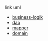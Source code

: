 link uml
- [business-logik]()
- [dao](https://viewer.diagrams.net/?tags=%7B%7D&lightbox=1&highlight=0000ff&layers=1&nav=1&title=dao.drawio&dark=0#R%3Cmxfile%3E%3Cdiagram%20id%3D%2282uCqq8HSNTGh2xujvIe%22%20name%3D%22Pagina-1%22%3E7V1bc6M4Fv41qco%2BpIubb4%2FObTtbmU4m9uxsP6WIkW2qsfFgnMs8zG9fCUkYCWFkEDZgd9dMGyEhJJ3zne9IR%2BLCvFl8%2FjuwV%2FPffAd4F4bmfF6YtxeGYekdHf6DUr5wiq51ScoscB2cpm0TRu7fgGYkqRvXAWuShpNC3%2FdCd8UmTvzlEkxCJs0OAv%2BDzTb1PYdJWNkzwLwGShhNbA%2Bksv3pOuEcp%2FaN3jb9O3Bnc1qz3h3gO2%2F25Ncs8DdLUt%2FSXwJ8Z2HTx5Aq13Pb8T8SSebdhXkT%2BH6Ify0%2Bb4CH%2BpXtsfuMu%2FErB2AZyhRwPwb2pxV8v7e9p1u99%2FNz0P%2FPFXnKu%2B1tSFdcGF0PPu966sPHwrcOv0gndf%2Fa%2BPTG1ToawiHMoFsrKAfX2%2Fvw1wz969g%2BfRZ8Kfw4fIf0R%2FxkA3bNCv1E4wYCUseI3NfhdWi%2F0XHRocxECfGAmCTh2V%2B7oesvYZIHpqiiebjwyBPe0BgB5%2FGNJnj2G%2FAelt%2BBHVUZpUHxCm13mbj2PHu1dt%2BiF0HVBGCyCdbuO3gBuAui1I%2B5G4LRyp6ghA%2BoIzDN9twZepUJHJ6oTaSnQRCCz8wh1GPBgMoG%2FAUIgy%2BYhRS46mtE7oii9fHVx1ZmDatP5G2eEFijp5FUm2jKLH74VmTgDyI1YglaQsXXO5kSsxKKy8IOZi7siKEWyQm%2BvAp92EdDLDqwP8Ir0l3DRHfxAkXrcRMJ9gL1tZe%2BctFjpmhEaDJbhHkibLjL1%2FIWoH7hE2nCDUQdF6LCLSPkb3x%2BmLbi0%2BYB6icKgbSRerK9qXrzuhbepv%2FhPvWgFF9RCRjq37oZPXqNHgw8iKm0Revrrxt%2F%2Be5%2FPTiXsBP%2FhbX80V2HbAfT%2FOIe5XoPVbNZOXYIaDFcB6rhwoCCpz3A8ZqBgFT3BsEf2MsdT%2FOnlySvYCgE%2BdlGJlqWaIdgyDigQtrrQrMxJModiXGs6gR1fJhr6kVQP3WRMmE4wyOuW%2BT63l64HlLj78B7B%2BipLGAFGLAIwsTGQ4tgaeFOyO8Ixq5jK3Tjez5Cr8gOwWJh4P%2BKTRp6LHojmunCMJ0O6DtWnDNxp2%2B8md1u3AkpkBJAWSZu6caAxa2BlQIu0%2BqlcSu2s6Vhq3902BJhx8Ni1WD4uErp1e8bAMcm0qtRGLjLmVAj0%2BUSoCP%2FCBGgZJaueVceFImlsVAtip8Wsk476C95pUQ6%2FiNC3G70pyLENQdpriiG3H5HDeSeiSID9mDlh21gi1N36QzfbReqhxfjQDQlsL73Ax4QMAhnQleM0XLAJSB9XLfmIlZUYBTa4WY9XDp3n244dhdg%2B8Lcm%2BPfKMs6hO9Ian%2F3oaBn14i6KAbxP91wnqiUYroUouPWjZ%2BkO8hdriFEMMUvmSv5BqTGuMDw7m2ZoBQBbqxgh5HLh2n8Tonek2nKJIQeO%2Fc0gdmLcux41gxsbfPD8gbZNtj6p%2BA3G4HI0l5OwKXcmEp3SLLK6y88oNKSI12LcLzHXytuzFWpMdso%2FHw6eVOC6ZwWvziM53Zl6V3Wc%2BsZKR5hDcw0jzDp5GlZHlFHz41Ynea7b7tUcV9PbPSX11jPqyJIqg0dOTxjQ3KxsFcvYL3xwhEIxz5LS%2BIbJYxwFRaR04qo2Poy2f3q7W81tOc4FLThhOto1PfAHKyIp3BaBOu4Ezgp4qVbui7HvCxNV8O8jG6NqFekAcP1GhYFzgsc8OYSL6KBzqO7JIvoEapk6ipSSzgGCL2j5e0cRkZtCpS%2FcBOA%2FYq5zr0brEOmkNTbIVIiXQd8%2FHQq8%2FAJmQCXyRvCN7ilrcYFYqZ0hrDDQ5jR0xkE6%2FZ66XAFinJMtIKpCMB06%2BgAVos56EiJ2jD5jFeuhkjIUZPWO9hflEGaDk0CgLwyTLNk2Rxls7SqnPU2PAoghBwPcnBmUY%2B592J%2F7HgY4sS48ZAX%2FgAfL5slT0rx70cfQtktbJWE17JfZ5FRILaYvA00ybBVEbDvdiwEhlyuWtvZujTQm%2BT4%2BJ6DluM%2FBWABgZ4%2B4T7wF3x99F6RiBVeH3NkJiUo%2BS%2FOlzvppdgDBbmYvfyZUrq4ygbnqQpyMY9u7tI2p%2FlzpJiDxmh70BiXJAzIlyLzSXuW4ozrg7OWL5uFlxVF86RKk%2BmMFsQAyQF4rYmBenp2JMbRHFZYlC40iVOdFmk5cvwYR2bEs48iNmNZqthM9t6U03Pen6EqtMGBn8zB5BcBZLzY4XpumLMUFWUfo3WRArFQcfddbn%2FK4VVsUHHVdmhH1iZ%2FSbjY%2B%2FL%2BITfku14QZRXaDnRjl31DozFcOn9g7hUVwWuEZ9fxkK5jt8%2FOlApdR0Ow1KP3TTVgWzvPkUh%2F873Hhx%2Bju5exlBOTAEeshfs4TvsWG9093t2MX8fD68e719vhePh6%2FfN1NB6OH55%2B7PMAWOrhtrHeVmkIPbCRaJL9PFuXenN83uroliFpdoy%2BogW64wcY1IHit2ZvyJbCSuzLgMg59DwSX5cJXnuHy%2FMRgRIxZiRQjcA2YwPySmOQ5OvMAUY8Pbur0GnB4IFC2XuGlcuyDTp7UQnL1o%2BPdynQaT7DphpMo3QVYUm%2BlqoBoEIQUg61SkPvaeHTkSNBedwSzsVWDFyDowNXHYgaCthsF0%2FjWpSJFSjfDqiIIlnPSCHDZBb%2Bu%2F0WH2wVoGOkktc%2BhPPEdWSEEtfAcZOXnj%2F5FTeKHI6WuK0EfejJUdlHtxg0C4M9mqp1IO3o2MMDQCs4E2rLi%2F3R7GiJMzodhsc0HbXiPTF5sDXoqkEt47x6TVWPeCjtI07phmXs67v%2BQtl3TtInniftoaJHox0u0dT%2BvR8wEV%2FyG3qjSodBMFw60OU7A2UraZzVNfJonGWJaJypiMZRJ7YuNG6rvM1ncwIgGP3%2B2FhSd0BcqxCwWw6ZhwTAes3H8VAq4pZiLKXrq6Wx9Phn64mwtNm7sv%2B5wFuIx%2F4P2BdkIn0TUA1Pw8U%2FF2Qrc%2F5OaZQVyrjcRux%2FovZFeZ%2BC6HBy7tFnZGkpspim9q3DYEtXgC16T3Rsp6XKcT06tNTBb%2F3hh%2B7UnbTGcUU7L5JtGvvfIaPxgy8BsUocmsBvHRLuJ0r%2Fll7DHHpe8q12zOEls0lTOVgD83jJA5UL1bWdGsiQncwl5mT%2BXcMh16tkq9RqFcAhd4TNV99423FkWyEUqsICE5%2BNBEl%2BvBMsf19bfiNbbmOPs0Na7%2BZH4Fj000HVnAhydOuWZWKaPwthc7opv3uXg499t%2F0myxKzJv%2BIpdhA7PHyeZC0775tqa6ouTzUmnUcgBPgPfHx0ZfJ0ujZqdMv96rQvK%2BJkTwKqauCNB2Gv1RPzU6LtRx5izTPZsT7J0R0xuwpOhubVlgHPvPsr8MZxLwbPMmSmDVrKJ95fnl6vnsZP9yNXp%2BH4%2B9ym%2FHWdL4uL2MgPCw7lW9lr9cffuA0lgPgDXJEIhI7nNMyckLI5digP50IEWrSB29TNQjFb%2FDq9gRBMPQbkuxn11S5W8fHpzrMJr5sWjGJiFZGYVPooTvDKew09rh6nnbln1qEORHqoPETOelGwL4yK8AFc9mieAW5xGvjTddonT3Fp3cTR2myGNcQH2mb8WWArJqKjgWk76i7MlkovCnN1beToqwK7BKEmAsPcRQA9F7G9i9wv0F9gO5ni5uyvc%2Fxy%2BBAgB3eU9Yg86ONe02m8fkHWu0zAludJY1IK60Kfdg2YOts5sNDuaalJUZZrwVg5UFrsJU5%2FqSq%2BAcGoD36yQ4mc%2FzOt%2FbX5e4ZjR2f%2FqiiQ%2FFxZ7JYKSv5J73D%2F0BbWztmn3VFBzTcLkH1urrouC5D0RaxGu3SwLam%2BRPqaYArcJhngRNLE3aoSFFoAZ5WILBDP4htQLETT6nd3ndBYK82Z2B9wZZztm%2FkLlbeHq2P6WqB6kVcpVi%2FXxc4oxYbQgdT%2BMbOVlRo%2BCsjK1W4ZQehArtWTGDVkgsl6a7auT5StcOp3omqKWdMD1hqsOSdnpPz%2BCqalzg7kgWaVuVkDtlsy0pxztaFQu9e0TTRablrx11RtPqDgl5cT9mEfe%2FoblwdJuwjIGjDlH10BmPsjXEnRuaAtXBP1XQqDU3byV%2B%2BOzN3Xd0t4BuyxzjROncXRB%2FKvET%2Fe5pGBYo0oeVQd8RtFQcKL%2BW%2BVC7Y4Sr62pzeVbXDtUZTYFTjmj0JplrDRcwsyo6egr6SHFXC%2BE4KKywMdNtTnhEnLoHoMgf2HsJYnJG2nRvY2Hg4k56lkkRgU3RMXUcRAp%2FJa6x4bflgCEci8z%2BKwXxHnYLZmj9FgPsGVv5ZAtCaZs0mndGs2bzR6rJut4g49g0BbKk64c6o0dc3klrWbPKY%2BEbF8L%2FDh8foQxcoonc4fnoZvd4%2Fvby%2B%2FCH81EXNG3bGubbh3JFZG4d%2FQt4mAkBVZ%2BWdDxcmyteW0wYY0iZ3RN7Q874Dm56msmPP2CmfuXQUejTo59Ijo1clParRwXFtOjQOz31hbZM7S02sc2eFbsnyI6%2Fo5qAvp%2BkUEcooOnBm4s%2BjcGMuHBNMwGZgRPL5QTj3Z%2F7S9u62qdeOvZ7H2dehHYTDIIiGkYwPgFJLUvwVWI7nSMdQKpUWQzQEnQH6izJ%2BuuH%2FkCB861gmuf6Jin3TNI1c334SSYkuvujFEvYWUxQl%2FIwSSFmUsC0cXdHSmUO%2F9jfBBGyBlK4cw6ZD5U%2Bkk3FGXbhTUBKC0BGcb0fTAuBBlX4HzMuIhCOqAXa5%2FZXIsPIh0VqnZCd%2BDSlxihSRym9Snm6Mi%2BE1jm5Dv6%2FTqIJ64REVv2C9AI1FBA5mxFjECosDpvbGC4VDxsg%2Fr7KGxroQME3bqcq61We%2F32xqinRUtMZ1HBV9Qz6WhH5qWt%2BI9Y8oWXzN6JiUfm7VkdFtJfrZz9DPTuv0EzXFaA3cm3phuMdFK4H7DLRvKdjrnYahvaEM7a90fvuPSRNKU7Iz3leH9xlw3060Fx4FUIEkabwkTdxg4oFnD30XG9%2B5j%2FxAMnIOJ3GCuRRN2ylP%2BwE%2BK09KAZ8iSoo%2FWK2UKOEp2Gf%2BoI6OWhniZLZOnAiDEEBUrRkEVYDSDMLS2NAd3dw1DvsQiProaPv4A1XEE8F74d6EZuJ9pzjed6rDe10sTm2Fe02wsFRnuI%2FlvzTcD7hQed3oa2rgXuCDn%2BFekX5mob3eOv2MyE19Zh5Kon23uLPYrc5ZzPIVu62TJoz2VHyagvax%2FJefHuz02Y%2FK6EZPwaE%2FkUkShW41T0mTSokVzRr0ZJVU42d0DKOnjJJlaGlN5%2FDJCzz7Ufzp9oNpFid%2FHc1ISppUCZOTTfwW5TBBFHBQZ0yI1a08Jlg9je1hq6toyUAUrnWmgNXiQfuMdmQC6yNKJSlgr7jD39vb4a%2FFp4lTkjvI4Jta60QX2xZLqW3RFdoWTj4qlgdGkdVzWaOvaKJa9GWos9lqINBoGUAzaB3QRKrVnklxq7CNxEUbbyONjAl4o33rOdhGdpXOwDfcRiqb3b8yDDb41xiomu45G8l2GEkjI7TDaOlaQn3k9nhGst8ORzJTdNsXNkkWLpTGNTfcSGZtaitvJDuWqpBp0WkeFYDN4QNdT9NUZmyjaCEpj6S3PgF7ZU1l8T2YZnV7MA2xNLWPd%2BEdmIZK23WABTZlEbW6RY8%2FiENqNUVeWH22zTXGCZNWz6wZmNapZ8SmDsRUDh69MZAXplT0RkehMGWAfWuXvAQhe3VG%2B1j%2BS6O90WE3YBomDd8qC%2Fb1CbAqAfa8fhq9vpx%2B6pXqZ9ZKUTvRXm9NNIXZLc7s27FSRLcCpHhKAdNiWIIjmWOyWgPhjYxL%2FxxOkdbk8nbLYu2WSQIzGflQY8gEnmDzDNl5PiyGmJTV7LXSahr1kdsmbTKvpehmGc22bnA0a7vBcSseGicOGicOGisOWlIc9JQ4iOk%2Fo8elbWbP4CIQewrOOUWvWJ%2FZmLOFLGUhMzZqttNA6vXZ8lvSQHaKB%2Bl3qtuVnxE3377VR7Ilq2FziLH4l18xiudP49B2RXOI9QkRboxhkVbPjGikxgebw8vAR2eGb7MH9mr%2BG2wbyvF%2F%3C%2Fdiagram%3E%3C%2Fmxfile%3E)
- [mapper](https://viewer.diagrams.net/?tags=%7B%7D&lightbox=1&highlight=0000ff&layers=1&nav=1&title=mapper.drawio&dark=0#R%3Cmxfile%3E%3Cdiagram%20id%3D%22nN61hk7_czwu90_221V0%22%20name%3D%22Pagina-1%22%3E7Rxpb%2BI49NcgzX5glIPzI5QyraYzrUp3Z%2FdjIAaiJnHGMRTm1%2B%2FzlYMchJJShGhVNX623%2BV32Q40zBtv841YwfIHtpHbMDR70zBHDcMwW90u%2FGOQrYDoRr8vIAvi2BIWAybOHySBmoSuHBuFqYEUY5c6QRo4w76PZjQFswjBb%2Blhc%2BymqQbWQlLUYsBkZrkoM%2ByXY9OlgPaMbgy%2FQ85iqSjrHSnf1Jq9Lghe%2BZKej30kejxLoZEkw6Vl47cEyLxtmDcEYyqevM0NcplelcbEvHFBb8QyQT6tMmHxz49l%2F%2B7Oas76r39ex83vq%2B3vpsSyttyVVEXD6LiAbzjHgBa4pluppM7vFVYdzZAv4QAG6K0A7GAY98PTgv33rCBARKEDvgRG0SlVEiE3QDsBe2RLB7MEmYns16FNralaGh3MhgOiNTEl4AmHDnWwDyAXzRmhJfVciWHKlgnZD1MFcK0pcu%2F9O2RxkhwGFkYtx0%2B0XdcKQmfKGWFkCJqtSOis0TMSWuDQt6VD0SSwZgzwBm4SCblGhKJN4aLpkSmAeyHsIUq2MEROaPa60nzeYrs0tI4ELhNG2VeGZklnWETYYquAB2kY%2BUbig29rhTYR5BqEZ5GFAyofaNwSRLNJMahgIIwD5KdNy3UWbNQMROcrnDUZRWeqADfg3A443wgFmP7YNajp7jyABbuwJWFMq4ijKOpJ4uPdOfvkhG71JwR0wWKaajEG%2BtdOgXhDHtieCGIWYE%2BoRZEH6hhj8ndgQ4NBVuHAt283Dn1xPPQlM7ZhwCJqE0ocfyGe2biQWl4gmo4aAw9%2FCR9dY1hfpVuSEriYo7Hj24O15YCXuEgtxMs2QCF03mB%2FjbdF3H0E5UpUk8qpnQOe907HRhH%2BlE9UxZ6aNHp5%2FALBa%2BXSCVIYdgeUYhthD2JkOY6Ddf4N0With1uhYxXPDzO0dBjYSTQsHDuQ%2BQciHI14nBrK4KSyBoZRc5dn67nDgqVIRyKK6C3ZHlue47KS5w65a8SwphMOEQlHZogo%2F2s8rXjOTD7zNDSMCokb7GKWfXgpAdMowa9RVcLQMo7UoIZhztvsV7KUgIufCEOip8N%2FIuVkslFOzipJUO22mCNrv46ZyVetbiubrgxTryddGeeXri4mU%2B1x9KvDfYLDGZq5z%2BGAl6zDdXr1%2BFv3jPyNJ4mL8ba8rDhBLmx4B2EI2kG2EDh8hg3vcAvD5vOjS7AFpF2O9d7O%2BDkvZcqqCj5RMQdcZSPF7ogK%2BB6ckEn%2BE709r7Kxh%2FXCPFbugn5jK4hgaVOpWn0IPQtUIwRbQBc0DCo5Vr2hUi8U9SpslqJNF3mH1ndMO1VUFgfwqkpLqebZSiz1rkZ2Rx5USgpkVTlOUSylwxQNhWSejcZdDXN8lOHUZy01Wd5egzvUzvI0UBvH%2BeifkQfVgWJ0TLBXruw6RPqm1iGMA9E%2Bl81uww9c85jWk0UsL%2FwwimUnEEp7Ffe4hykbROVJqx7rHthRRA1fZHyqqLkD48u79JnH3kcydi3CT1iEm6aWKsL1fju77e11s1V4u2XWU4YXn9x%2FUhn%2BhLF7IaU4C8lLNHsVgolD2RqyW9FuOlJfhQLshZ1I5h7gpbrLI%2Be9LWueOsLwvR%2BC38RCFOblaER11PZ76qprIDxdIDR24mDe6Z9hZMOg3qsrDJ7RbdUl3VJx7%2BMCfVzgS90TXL32dF7b2zlC7OoZrzW1nCPEfqsmpz2j4uUBnOJCfLbQ0ZiMVz87g8sxs5P1NEPL2SbUdVjfPi9Hk2Xnhfgb2EaIRivCZWIHU0%2BLe6YP0PaX1OW%2FGrOv2mUqqqMkZ68vsMMhvhtgR2iVj5SOT%2BqJZb6GnM8IOZ10bm91WtmSvN3PKclbnXpiTut8Ys5PTJ052MEFBR1w79uNE9IwKdsjuQMQJlXPP9%2F1jlK0109SfifdnaPr5OtsO7wVPR8ZppIylMs8sO3k4Holraz5JAvR61H39l5uKhMYIRdRVIuk1U%2FwXTclV3SZNPBtflFwVNa6pp3POwcytV61rBNVv8dmHfN8sg6UW5eTbGSMqSPEgF6%2Bo4NTRR0XrEBZxLda6B9wfj0QhTifduitbmUy4uYWZDwwZtYn6DMKXGuGxiu6IoyR8JdDlwzNkdny8H1JUh0jRpRxtJ%2BTErrHKYdixkjOfY0AH6jWundxUUl30A6xfM1q%2BDhCQc0GTJZOe9cN2bVKOGGVYKSrhHa3k60SujlVgmnUVCV0zqdK4MH6cuoE9smgx3npO6mJIUdGAo6jPK7dwsTCu%2BjCLeQ1GpwuGnTVfkBGA6OVcw3Vz%2Fmko17XJx17ZxYNLugVGv7G7Xyel4dVx7sdf8%2BrMvIAPPr83iPo06KYVK2eHjD4%2BAj69hd813BxwnBhpO%2FSWnrOK3e5B9t1hYv%2BWYWLCzrTLnP360XSJ10kdfR0es69u1Y%2BWffdNbIXud9DsLPmuWvCWmy%2B%2BvYITOgSL7BvubcxdGhb4TIaDvGd0AH7IpF4fRCkEAnBAfJflszQGVRZi5G3BO0%2B%2B2UDNw79lxnC17amyfZ%2FvK1F7dFGWgpvbFXDB2WlpjIAm6vDXF0B4sm8pWYXLn2IV2SG4mgmd1Qg%2BQLRGCyVzBRYaiYJK2jn1GgKRpALLrxGKVbyLINTAIVb28SAAENWDjOGE7GRZ0vQjL9URQyPv7XGvP0f%3C%2Fdiagram%3E%3C%2Fmxfile%3E)
- [domain](https://viewer.diagrams.net/?tags=%7B%7D&lightbox=1&highlight=0000ff&layers=1&nav=1&title=domain.drawio&dark=0#R%3Cmxfile%3E%3Cdiagram%20id%3D%22betBw8jaII1mRbt83JiS%22%20name%3D%22Pagina-1%22%3E7V1bc9u4kv41rprdKqcI8P4oXzLjczx2yva55OkULVE2ayRRS9JJvA%2F72xe8gCJAQAJJUAQpJZWKBPHa6P76Q6PRuNCv179%2Bj7zt%2B5%2Fhwl9dQG3x60K%2FuYDQsB0X%2FZe2fOYtQNfNvOUtChZ5m7ZreA7%2B1y8OxK0fwcKPi7a8KQnDVRJsycZ5uNn484Ro86Io%2FEketgxXC6Jh6735tYbnubeqt%2F4rWCTveasD7V37H37w9o7vDKzijV%2B9%2BV9vUfixKe63CTd%2B%2Fsvaw5cp3jF%2B9xbhz0qTfnuhX0dhmOSf1r%2Bu%2FVUqV1JiXzm%2Flo8c%2BZtE5ITX99s4tr5%2FXz69PG%2Fu%2F%2F63%2F%2Fz%2B%2BXZZXOWHt%2FooRHEBrRW63tUyRJdFT518FkKy%2FucjxD9cxlkXztABwNgiPbja%2FY4%2BvaX%2FL8K1F2zw5dBz5VfMfyxEUl4cIuls049p1%2FlRcZvn4neAvifeK%2B4agNQmayj7RC8avoVxkAThBjWt%2FGV6o%2FdkvSqu8Jp2k7%2B4f8UNK%2B%2FVX91t%2FvC97JZZG9KwBD125ftq5W3j4DV7kPQ2kT%2F%2FiOLgh%2F%2Fk51LIWn%2B%2BB4n%2FvPXmacNPZCblS%2F7wo8T%2Fxe00UKoCMi8%2FXPtJ9IkOKU64hLpTmBK2LVCo3s%2BdohrALJTsvaKlSH9hYSKFebyV19%2FpCfpQqEoDtTH7U5ubl8ezzhzQGb4pcxVJh9Ai9MjRa2pks7TIdfXuSrRBLkPXuUqzZWrM2oveEIDoMy1TlfzrZRIiMc1y7UEySi69VfCWHjVH4sm0oK5T%2BD6vuOEaOY0AgfqNvw0TUuNe6ZNQ25Zue4%2FSJ8ZuDN8OVO%2F8lT7n0Euin%2FG%2F%2FO1WSKUucVfMwBeL%2BW6XmZjxC%2BXGFWRGk79yVHmU9NhF%2BsrPiZd8xPnBz0kUbN64x3%2F6XvQtChcfc39x%2BOrrjBuIXHfuIcUPks%2FD10yCtX%2F7C5lKcf8X9D1OvPV2JD10Aa9SiuMn3yui%2FO2%2F9r94eVLGtvDRe2RannBdCFb4Dnel9gifcrNToiaP9lL2JD7rQF9SgJ%2FCYoBY2yw3%2BZsMC64KAMDoHaKjlquMaS2DFJFyt5CrAjCK71%2B9dbBKofAPf%2FXDT69KAn%2BUA3%2BB1CV30zJ4Xwfz4nPmDq5KEngdrsLUC2Q0EJ2WROFfJaNML5s%2BET7oAupLM%2F1bPFKlPf9TXqHyi5X9KYUj5hUYDmWPo7BdknAYWs1TlKS26il06EjyFFAdT4GUfLmcgofIXuQw2MbpYQ%2Fe2n%2F%2BiDboP5ZxK%2F6%2BFWDLXloY1Z6pd2dD2xmhhkYoy9EIhEItdYQyQB2hgGFLQihDHYR6%2BticED4tgyjOmAcasT1w8IkPauJH3669QIzIpi%2FZ7Np7oLV2QrC4DzYCtB4NAcLNj1CQTiP%2B5kXJR%2BSPnFE%2FV8TZhIjeF33W5JzSOzQ56a7olmY%2BKFO%2BZrdJ36gB42%2FmGL9SRteU85fqdqb96jpV2yGcqmkaDKdq1J2qYUuIMmZOlR%2BMPn6AKLPaF%2B915U%2FBuYr6hnkRCLhGWp2IHC4aw8niQi%2BfWzGnJx5FirmBLMX7hYzvpJJp6Isahl6uqz3bJDTUzH01Dj7tCW%2BdfcLQPgG6BuETLFgfaAG3z1AQHN4nBJWGlLGgnq5%2FC9LLLNOZHNxMnkK7jIC%2BC2UdnPmKETuiblFwmbgiBnV3qEffkGocvksj8I4rdypuUZz6I0SKzz8xXP6WvfR15S705%2FKA8gN5C1qNeJJgSPm0wHhh%2Bs7CYIGuA191Dug2xtdLCPHk6meJuDWA1XUG6YaYLHcFWDB8JEslgM0mtqaAsneL7FWE8TKbmktlvGdurvWk3j4S%2B7ikZx%2Fp9v1oWn3w8sbNIbX8UHl4xlf62ShgJdRHzmxrTEi44RvGDClzXqF6pTPY9wD2wNTJDBwd2DWwL4MpBNibphyw1wbHejbg3hGBwLFh7i4OUcEscSTLIzQ5coiE%2BYUzfQ7mzbDPyLF05BMD7ZzSEFgrLSenkcfv5jg78YWmbv%2B0nFEZBuKHe3gBIilOyrAA4aRsF9RHJJDhpHRT0jQAGD7kU%2FNS43dQ4iH1Zgmf5NzCvqDJZdHPcqcKuFMQivdJp3TNhoGq1jGndnE04Tdpnw%2FLD7mdvcURvUXqCg56CwgYmVjSvAV2Racev8pBeLw%2BKrdvb7HjvRRnfg3Dle9t9oBDNZxzH8QJ2QEVWlmROI7fEOLrBmyRv0YQ0v41KpO15Qyv6Ovsuew8e8UUxs7R%2FSMFfByLCviY9TVX0NLr6AgcWWuuBgdHCqHGT6RxikwswTL3JucoLos2hK8PXOvkMvaCYldsPy1QHTpwQYOtYwmCLdQk5argcP6ZiiKb%2BoZsYcRIXw6c87cp8u2qXxqEcovMaeHI7O4MdGiHqUzG49Y7R1biX1VOxM2KtcYnCYpHYpomNQxnEk2HkUYijWhC5ZhmquPjZ5sNUrerxsY1Pwb9LLBmnPyzHVo2BjgpjkAUIpu7kdMC1YGZpqmTM2SOyYh5Oqw0DozSncHWGRxshYimv%2FlY%2B1GOLj1SzRrBGBvQ5zb%2B%2BPCfp3885La9Bwr%2BNbt7uXv4%2FeBxN7ffHl%2FIo0Yhhkyp2fhoXl2YN3teOTv1cflbPiN0JqF9rCxpgZeaTeAlgLZZB0xWkjOwNDmAeR6Ypx8mk9vcIIyI37l9LDG7QpNBeHHsoVRgKpS4O1Fohoif7HVa2HakAbaLp5nxANtiQBgrdReYriTON%2Fw6DRJIpjC2Fky6FZ7y2YM2istDeWxtmuAqCq%2BnBZcDD51pGHVYTJAJozh42RVG3cFRVAUmmJUUGi94718QK9JYYtvm4FrYau0b4dmQNvWFqje6D%2BfEDXuoAXTvdb2bt08up4Wrx5rnIStz6kY98qhrGmuKW1LdO8Av%2FH10Fppq%2BxRIqFh9tyUDHYQS5AMCwUQS%2BiuGffjwRtXvVnXMOZzDrVy3tUXcrgDfxqkcgmm5Xk%2FUpZyWcxiYdFPTVbbFKpZq1p2GtBo%2Bw%2FsMVTg3RtXxuixi%2FedL%2BIA6gkKJm4%2BIeEk2VDxGCz8SAxZmahO%2BS4XIU8LlLz5FB51L3ByJsuouFTi16zUPoGmx5n4kBU6twdGHBQHjJ64JDQAC5o8rJWQWeJhbhlG2x84Y85IOQA1%2FTX0PmHpauDYs26LxztEdQbyTFeGEg%2BOdCmzrIUyCZTCfDN1qXvC1VWn0RjFVqjTWweqEROiV1UFyipW3qtN%2B4yV%2B%2Bj6Py%2BqDNa2E9rnlXKCXUvH57eplVIRuxa8uc1ru4miVHqkUfWDibZaq1b%2FwqngieGvLSiHQBncNTHwePxduvKsHv2x5vSYXYeWiV2%2Bw3cmCCX0iwNdo45ZGlctqQCoY6h75UtqWXr73TUlaueAW27J0dqCN9zGU5%2Fb3%2B%2BHTcqpDl6Upg0fY2bpW3dlC1647W2mbmYDzOCz98PQxleGXwM6AQuApVFeePQEneGqLOvZimzTJm5aszBS22Iar4iORfh1cPIcGtaUQ6DEp8QP3KO4ZQj%2FwKkrvXuFQj1anmYX7c4b8EUKfhr3ZZasv5mQz9byn5QiPVWnIAuQkLzCN%2BgpwQ2OssdHx6sXODk%2BhiRZkUuMfVLbNrBE%2Bp2npzspA7%2FDBu6wmgWPphKNDp4hsYck8qcBE8cFtPXfq0LN126C0bRCh5gcVV%2FAO7rwrPWrOxvrf%2FvLA4P5IO5y2IBodiFxrotqO2JzJiWKjdEAXUmCP0llbjlqYbHQOiY9kPUjvlRRY%2FmNspCk39dnXl9snoUoKIsdc3X59fLqtX24UoiBLKey6uFUdhQMM42TAcpgiCsDESy8%2B8aygxsjjZZXallZFAY4kkbd3sHx%2BD5bJRODy6fZ%2B9u%2BDMDj75%2BzufnZ1f3vwSFYVm1EIggTLahe3gku2jpwB81iACU1yZ01oMbcmYGYeS8JLMHxNRBWmgPKw0dhxUmT7XZHP%2BWRxJpPdvlc7%2BciZf%2F%2FmxfHPMFo0GY43Hb7frr2g0cYwLYIYs8Ui8uNGCREV%2BZYBgl3TaULxsYrkUJsZIyBlTELorPXJ0nYzHhxxSdgb%2FyyEn5q5UDjay41V6NhtAVBCBwsHxJOKofMsv30CW8wPzSvej%2F3jqRy31dilHMPP7XVbp%2BVHBg4YOy65wwPUHEa8WGctZbYlxYtHUnj3GIx%2BEhs8tMltLQb2UdJkAqpdnfLqxo1Niptnz3i7abQzL3OZdfmBl8NUDHB2wY7qoObANhMxIczmWxA33FijTeJz5cVYkaHD75Z2Qot9pCu3rcu2ev5pOaAjDWR0A1LZVGa9Tp0BmTUzJBVaUqjaZ2nK4x%2FM8De7qLP9wnrFU4VEN%2BqIKwAihCjNRiklonKeXPFukuFn23rMlkB%2FjA1IWu0jJe5GJC37aUE7OpEAUS97Wl5y6NU3lkMN01i7URmMmRfDkLUT3%2FArXRUZp02m%2FoEf%2FQjm%2Fo0fz6Ng27hyXqsCp43gNoj%2F8L0S%2BYRq%2BD98rJEGxGLXb1SZobj9bixGqcEJgeFxhgzQolIZLVivc6VrjAWH8rZ6Hh7zaOCZRdFskxZtHzECNR02NEz8X%2BDU8JS%2BiE2zpNnP3MMVlyZdHKtpMH5WvnyPUJ6uC692yzn0P3Q2j21QyTzAYiXzsDZ3lrXnHhg%2B9E%2FD6%2FjjMXGN1YlNCOfE6TAaNwDuVaOa2hnZY1I9xaXemqw2x9BG9LZnin%2BiYD1IAADS07RAZ9R81RlcGDqyMtWHX4usSKZ6FvCrlI8ar7%2FILf36%2Fnb2ILL96Z%2Bzu4eX24fZw%2FXhnHVOdvsoBMJOPud0Oy95vZIRRJ1I5L6fKIoOtOLHgCL7ppp97psKhl8eWcJUVhzZe12NGcP%2BbxchKGMj2f56mfHVd9pjxFEObba3Z08ZxYXTdlsVWkipGPmbF4qJ9Ix0Rxzc47I0ZezUrA%2FudZu1stGQlG0BR7JBdO98kb1UYmwwm0PD8z%2B%2B3T798%2B758ekgAXxER85e6ANH8ZYkf6v2X6tliye%2FVmZg1ue4Gjl4tgFjAwHIiHQCWwLp8xdvvsGaSKK6ndkt6bf0As%2FFcWGUvIdv4cZb3e5arxZe%2FF4eHqdZH8gXZz1ZdJG%2FWeCWcOtvXt5TK0lbscJAVi%2BYbvo3PfBXkPw71YUvpqYV37%2Bnp33Ryu83vwplyb584i8bJC3i1LThe9ag7Rp2J2ff8Nnc3o%2FDj2juV5xN0Y5eHbGXCtku2lMR7tWViiaYjMVUuC3yV8hT%2FPCJh2EpR3YHJHLvs3LANkTEK67pTvkYQuqU2SLE2ZRVhbqGF7OreeR7iZ9%2BvqojSyqG%2B%2FT8VMd8BLkZ989lXVE%2FCmrYeERqy8Jfeh%2BrhNlnhAHQZgu1ebjZ%2BPOkeBTUpu03ZwgcMhnGwhvHd7VSnTU0O1upNCsFBttKtYkaqc4ImapspKX%2BdzdSoFuk07VkuVJmHHqMRurYTjsjBVWb%2FE5bbV9GiuWumpUWD%2FAtzIIaOwUEWC%2FwEFgvFhzsdC2%2FaFsbz5RRGV18XYXzvwQUUdMcWCpaAfloyL9TRK2Rt9BhVRGBTG%2BhcSidoaYedvAWmSaxCkH1oEoarUqLwFuHm0WKY1l7VXumTkg4KqYq1HUlJMCsD0NBTcuG4x%2BlDcjgHxo5Yw6gjAmcQoz1lWTTFaNGidGUJ8Y65MW1SdZpStV1epBq%2BpTMVRrjYyQ2aM1IDLM3RgI4USY4vShTpvFTCYdoBPuospFBR1pYnCeiTjprQnCM6qQomeWpkz45bcqja5Cxnl%2Fp6BrWfwkEwnZIdmvhqj2d%2BcOkh6GtHYH2xbGc3niFPi4%2FwIm4IRJHrihxLZtSv24Bt8zsXbWHsEDiKMFxICVP2N3IcyHWofO%2FpylEqAFSiKYrYT18LsQ6VM6LYWs8VWFSFm7KmnnFIysFuGGXYavZPpCen3pU9wLVdC8dhxkGq0L4eZghLwhic9RpquMMixFSU3mcURpAd8A3TDL6a8korJCNhdTB%2By5GClQNLXGN1FHTSHlDCmo3M6PYuOyr6Am9TPqr42A6cRW9PVfRe%2BMqkENWsEKrprgdyQpzR%2FvJhFsUZTA8HVMVHLsyGLuuZEqFTPDjSeArGgX%2FmiNrtG%2FX0w5PRYjypvzt%2BhTQPCvYiUuCTlGeOrX8RN5kPzwSi655j3kQzVf%2Bt1VabTf%2F5Wu2BqlA5QXFWBhl4jSN4iMdQvO9ztE64%2BIjHF5s2vt58eEzKOoth0gfif2caoIBZxA40QxanVVNbIzapCht5oUUpqdNxeqdkcX9Sv3vTlkcg1phJyu9AB4pdjK69AIXEIYrN6bCWdGjqh%2FgMBIANLJ4Ty%2F5BYDhRlQa6EF50X0AAGXmQMJ0bi5FxvpklTIM5EqRzMUybQkVVAop1uFSxRQDqdKkjFyKNNOHnEZivGkSHqZR1L6%2FxHieh1F0kNx1oMHaSOo80JCmTS6HrpiT06Z8oKGNrUwA1v%2FOcI8LDmD%2BIaP2WPqER0pi7hnrrfaLoMz%2BRhPYDGnzdCdnnVkyzVRClIpiPUeZJroAGzJWDisN9aX6d4Z6w%2BqpaJM6Ud9OvN69aI31bm9Yb7Gtc3pELKM16rCGblBvWNU0dGWgHrKVCU61%2Bhcrt0tlrNdlLhRxyIUiwNUkZQ6rs4i4E9y3p%2FakhcoN4%2FDq4UzOQjNuM40cdGWpPca%2FWhxnquTeYFBRlQG%2FNAAJYXvDpgF%2FX080mjJWh%2BB3rPdomO3MtOelIjxepmhAhzc7DHGB0UIDIa6RIDNjTR2XMVBgUe9vmSrgjDaxgqqmiF2rKx1pQnKYVBhVOQlHx1QFu84VHxlaplQ2i7yy8MCAlAMwXQlZa4UYFa%2F42KcYLVNaVhCjyG2s2soPqbLUXEqWjiRWzNw6%2BRjeQ%2FrSD8YaatcQ9RVpiZzeoiG8PARF%2BQiXGGP7xUroFAu8pBLjoRJ7j6GP4tzFdntMsuLMlSq6apWjjuS%2BdNC25euirs4C%2FWmSaN4afTUVsXt%2B1tgWgshLx3UMkgwC15REYFira0ZppMCx2hppr2E9XpEDRXNyOe7CBWRcuZeonjo7CnWK6hkVPWwY1euxZjrHV0yvWlhGg4%2BUGn4O6h1WMVWRrisfcdSORQFp2eGXtkOFTwwZm8jlQlR7lV%2BfQrRsWWFRfOWKEJPqXseTFKft9CDOLPCoTmpTR0asV5mIMoyYU8kFKprNyiHE0KGieX1EUIyprHAzrJY5F%2F0yFo4qKroev3sF3ZEtcDPkuQuokeYKXFPSGjdwJHdxHmpUDJe3N66iPqRz%2BoAGa0qmFE2WuKWOSVZxQH1hdTfUQoqK147sUYqWJU%2BKdcCL34Nlol7tSInyNMwe5Jk%2BZH3oNhTDGyiTscd1FBwvoehEbddlc%2BpEzydJOfCOrrUI%2BvTUqVg3N7JlFKUBdC%2BHYdGzrZakVXPgSEbaf3qO9sVyHBVBX%2BfZ6fRSi7MxsjKo34k%2FtN8Ew3B7UyXAKzo9vaXSGTgdiYseA5w65A4C2GMuK29tjaIhR07wGxh4sgV7yD7292FtLDydyJruQiVpLifbWp8e5hW1PdWexofSYuCOTs6YAtuF3VltIcT6WEGpMrPyhEglYiLkkxZYM%2Br%2BN12VE4QbpP6zzeLG394HcTJJudqQyi8EUNL8DHYa42c1nVZEOMDoj9XwNrhQNLmQw2osQ26OK%2FoahWFSPTzytu9%2FIsmkR%2Fw%2F%3C%2Fdiagram%3E%3C%2Fmxfile%3E)